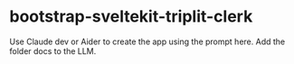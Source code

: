 # bootstrap-sveltekit-triplit-clerk
Use Claude dev or Aider to create the app using the prompt here. Add the folder docs to the LLM.
